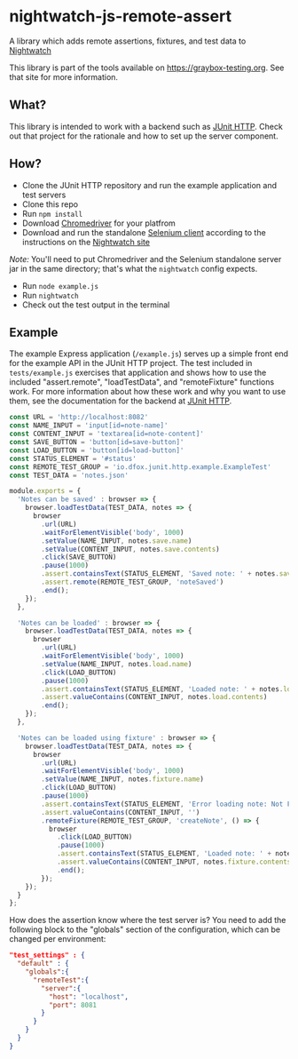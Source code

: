 # nightwatch-js-remote-assert

A library which adds remote assertions, fixtures, and test data to [Nightwatch](http://nightwatchjs.org)

This library is part of the tools available on https://graybox-testing.org. See that site for more information.

## What?

This library is intended to work with a backend such as [JUnit HTTP](https://github.com/dfox/junit-http). Check out that project for the rationale and how to set up the server component.

## How?

* Clone the JUnit HTTP repository and run the example application and test servers
* Clone this repo
* Run ```npm install```
* Download [Chromedriver](http://chromedriver.storage.googleapis.com/index.html) for your platfrom
* Download and run the standalone [Selenium client](http://selenium-release.storage.googleapis.com/index.html) according to the instructions on the [Nightwatch site](http://nightwatchjs.org/guide)

_Note:_ You'll need to put Chromedriver and the Selenium standalone server jar in the same directory; that's what the `nightwatch` config expects.

* Run ```node example.js```
* Run ```nightwatch```
* Check out the test output in the terminal

## Example

The example Express application (`/example.js`) serves up a simple front end for the example API in the JUnit HTTP project. The test included in `tests/example.js` exercises that application and shows how to use the included "assert.remote", "loadTestData", and "remoteFixture" functions work. For more information about how these work and why you want to use them, see the documentation for the backend at [JUnit HTTP](https://github.com/dfox/junit-http).

```javascript
const URL = 'http://localhost:8082'
const NAME_INPUT = 'input[id=note-name]'
const CONTENT_INPUT = 'textarea[id=note-content]'
const SAVE_BUTTON = 'button[id=save-button]'
const LOAD_BUTTON = 'button[id=load-button]'
const STATUS_ELEMENT = '#status'
const REMOTE_TEST_GROUP = 'io.dfox.junit.http.example.ExampleTest'
const TEST_DATA = 'notes.json'

module.exports = {
  'Notes can be saved' : browser => {
    browser.loadTestData(TEST_DATA, notes => {
      browser
        .url(URL)
        .waitForElementVisible('body', 1000)
        .setValue(NAME_INPUT, notes.save.name)
        .setValue(CONTENT_INPUT, notes.save.contents)
        .click(SAVE_BUTTON)
        .pause(1000)
        .assert.containsText(STATUS_ELEMENT, 'Saved note: ' + notes.save.name)
        .assert.remote(REMOTE_TEST_GROUP, 'noteSaved')
        .end();
    });
  },

  'Notes can be loaded' : browser => {
    browser.loadTestData(TEST_DATA, notes => {
      browser
        .url(URL)
        .waitForElementVisible('body', 1000)
        .setValue(NAME_INPUT, notes.load.name)
        .click(LOAD_BUTTON)
        .pause(1000)
        .assert.containsText(STATUS_ELEMENT, 'Loaded note: ' + notes.load.name)
        .assert.valueContains(CONTENT_INPUT, notes.load.contents)
        .end();
    });
  },

  'Notes can be loaded using fixture' : browser => {
    browser.loadTestData(TEST_DATA, notes => {
      browser
        .url(URL)
        .waitForElementVisible('body', 1000)
        .setValue(NAME_INPUT, notes.fixture.name)
        .click(LOAD_BUTTON)
        .pause(1000)
        .assert.containsText(STATUS_ELEMENT, 'Error loading note: Not Found')
        .assert.valueContains(CONTENT_INPUT, '')
        .remoteFixture(REMOTE_TEST_GROUP, 'createNote', () => {
          browser
            .click(LOAD_BUTTON)
            .pause(1000)
            .assert.containsText(STATUS_ELEMENT, 'Loaded note: ' + notes.fixture.name)
            .assert.valueContains(CONTENT_INPUT, notes.fixture.contents)
            .end();
        });
    });
  }
};

```

How does the assertion know where the test server is? You need to add the following block to the "globals" section of the configuration, which can be changed per environment:

```json
"test_settings" : {
  "default" : {
    "globals":{
      "remoteTest":{
        "server":{
          "host": "localhost",
          "port": 8081
        }
      }
    }
  }
}
```
